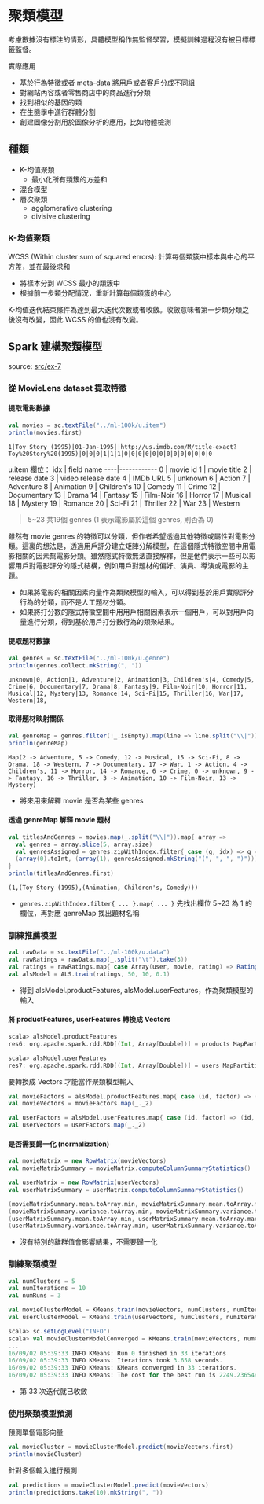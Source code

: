 # 聚類模型

考慮數據沒有標注的情形，具體模型稱作無監督學習，模擬訓練過程沒有被目標標籤監督。

實際應用
- 基於行為特徵或者 meta-data 將用戶或者客戶分成不同組
- 對網站內容或者零售商店中的商品進行分類
-  找到相似的基因的類
- 在生態學中進行群體分割
- 創建圖像分割用於圖像分析的應用，比如物體檢測

## 種類
- K-均值聚類
  - 最小化所有類簇的方差和
- 混合模型
- 層次聚類
  - agglomerative clustering
  - divisive clustering
  
### K-均值聚類
WCSS (Within cluster sum of squared errors): 計算每個類簇中樣本與中心的平方差，並在最後求和

- 將樣本分到 WCSS 最小的類簇中
- 根據前一步類分配情況，重新計算每個類簇的中心

K-均值迭代結束條件為達到最大迭代次數或者收斂。收斂意味者第一步類分類之後沒有改變，因此 WCSS 的值也沒有改變。

## Spark 建構聚類模型
source: [src/ex-7](src/ex-7)

### 從 MovieLens dataset 提取特徵

#### 提取電影數據
```scala
val movies = sc.textFile("../ml-100k/u.item")
println(movies.first)
```
```
1|Toy Story (1995)|01-Jan-1995||http://us.imdb.com/M/title-exact?Toy%20Story%20(1995)|0|0|0|1|1|1|0|0|0|0|0|0|0|0|0|0|0|0|0
```

u.item 欄位：
idx | field name 
----|------------
0   | movie id
1   | movie title 
2   | release date 
3   | video release date 
4   | IMDb URL 
5   | unknown
6   | Action
7   | Adventure
8   | Animation
9   | Children's
10  | Comedy
11  | Crime
12  | Documentary
13  | Drama
14  | Fantasy
15  | Film-Noir
16  | Horror
17  | Musical
18  | Mystery
19  | Romance
20  | Sci-Fi
21  | Thriller
22  | War
23  | Western

> 5~23 共19個 genres (1 表示電影屬於這個 genres, 則否為 0)

雖然有 movie genres 的特徵可以分類，但作者希望透過其他特徵或屬性對電影分類。這裏的想法是，透過用戶評分建立矩陣分解模型，在這個隱式特徵空間中用電影相關的因素幫電影分類。雖然隱式特徵無法直接解釋，但是他們表示一些可以影響用戶對電影評分的隱式結構，例如用戶對題材的偏好、演員、導演或電影的主題。
- 如果將電影的相關因素向量作為類聚模型的輸入，可以得到基於用戶實際評分行為的分類，而不是人工題材分類。
- 如果將打分數的隱式特徵空間中用用戶相關因素表示一個用戶，可以對用戶向量進行分類，得到基於用戶打分數行為的類聚結果。

#### 提取題材數據
```scala
val genres = sc.textFile("../ml-100k/u.genre")
println(genres.collect.mkString(", "))
```
```
unknown|0, Action|1, Adventure|2, Animation|3, Children's|4, Comedy|5, Crime|6, Documentary|7, Drama|8, Fantasy|9, Film-Noir|10, Horror|11, Musical|12, Mystery|13, Romance|14, Sci-Fi|15, Thriller|16, War|17, Western|18,
```

#### 取得題材映射關係
```scala
val genreMap = genres.filter(!_.isEmpty).map(line => line.split("\\|")).map(array => (array(1), array(0))).collectAsMap
println(genreMap)
```
```
Map(2 -> Adventure, 5 -> Comedy, 12 -> Musical, 15 -> Sci-Fi, 8 -> Drama, 18 -> Western, 7 -> Documentary, 17 -> War, 1 -> Action, 4 -> Children's, 11 -> Horror, 14 -> Romance, 6 -> Crime, 0 -> unknown, 9 -> Fantasy, 16 -> Thriller, 3 -> Animation, 10 -> Film-Noir, 13 -> Mystery)
```
- 將來用來解釋 movie 是否為某些 genres

#### 透過 genreMap 解釋 movie 題材
```scala
val titlesAndGenres = movies.map(_.split("\\|")).map{ array =>
  val genres = array.slice(5, array.size)
  val genresAssigned = genres.zipWithIndex.filter{ case (g, idx) => g == "1" }.map{ case (g, idx) => genreMap(idx.toString) }
  (array(0).toInt, (array(1), genresAssigned.mkString("(", ", ", ")")))
}
println(titlesAndGenres.first)
```
```
(1,(Toy Story (1995),(Animation, Children's, Comedy)))
```
- `genres.zipWithIndex.filter{ ... }.map{ ... }` 先找出欄位 5~23 為 1 的欄位，再對應 genreMap 找出題材名稱

### 訓練推薦模型
```scala
val rawData = sc.textFile("../ml-100k/u.data")
val rawRatings = rawData.map(_.split("\t").take(3))
val ratings = rawRatings.map{ case Array(user, movie, rating) => Rating(user.toInt, movie.toInt, rating.toDouble) }
val alsModel = ALS.train(ratings, 50, 10, 0.1)
```
- 得到 alsModel.productFeatures, alsModel.userFeatures，作為聚類模型的輸入

#### 將 productFeatures, userFeatures 轉換成 Vectors
```scala
scala> alsModel.productFeatures
res6: org.apache.spark.rdd.RDD[(Int, Array[Double])] = products MapPartitionsRDD[222] at mapValues at ALS.scala:272

scala> alsModel.userFeatures
res7: org.apache.spark.rdd.RDD[(Int, Array[Double])] = users MapPartitionsRDD[221] at mapValues at ALS.scala:268
```

要轉換成 Vectors 才能當作聚類模型輸入
```scala
val movieFactors = alsModel.productFeatures.map{ case (id, factor) => (id, Vectors.dense(factor)) }
val movieVectors = movieFactors.map(_._2)

val userFactors = alsModel.userFeatures.map{ case (id, factor) => (id, Vectors.dense(factor)) }
val userVectors = userFactors.map(_._2)
```

#### 是否需要歸一化 (normalization)
```scala
val movieMatrix = new RowMatrix(movieVectors)
val movieMatrixSummary = movieMatrix.computeColumnSummaryStatistics()

val userMatrix = new RowMatrix(userVectors)
val userMatrixSummary = userMatrix.computeColumnSummaryStatistics()
```
```scala
(movieMatrixSummary.mean.toArray.min, movieMatrixSummary.mean.toArray.max)          //= (-0.47623446825960364,0.5025996821508916)
(movieMatrixSummary.variance.toArray.min, movieMatrixSummary.variance.toArray.max)  //= (0.0227785374526902,0.05176045879190178)
(userMatrixSummary.mean.toArray.min, userMatrixSummary.mean.toArray.max)            //= (-0.7596118996726696,0.7629363966685025)
(userMatrixSummary.variance.toArray.min, userMatrixSummary.variance.toArray.max)    //= (0.024648487745135637,0.059129161048841965)
```
- 沒有特別的離群值會影響結果，不需要歸一化

### 訓練聚類模型
```scala
val numClusters = 5
val numIterations = 10
val numRuns = 3

val movieClusterModel = KMeans.train(movieVectors, numClusters, numIterations, numRuns, "k-means||", 42)
val userClusterModel = KMeans.train(userVectors, numClusters, numIterations, numRuns, "k-means||", 42)
```

```scala
scala> sc.setLogLevel("INFO")
scala> val movieClusterModelConverged = KMeans.train(movieVectors, numClusters, 100)
...
16/09/02 05:39:33 INFO KMeans: Run 0 finished in 33 iterations
16/09/02 05:39:33 INFO KMeans: Iterations took 3.658 seconds.
16/09/02 05:39:33 INFO KMeans: KMeans converged in 33 iterations.
16/09/02 05:39:33 INFO KMeans: The cost for the best run is 2249.2365442526802.
```
- 第 33 次迭代就已收斂

### 使用聚類模型預測
預測單個電影向量
```scala
val movieCluster = movieClusterModel.predict(movieVectors.first)
println(movieCluster)
```

針對多個輸入進行預測
```scala
val predictions = movieClusterModel.predict(movieVectors)
println(predictions.take(10).mkString(", "))
```

